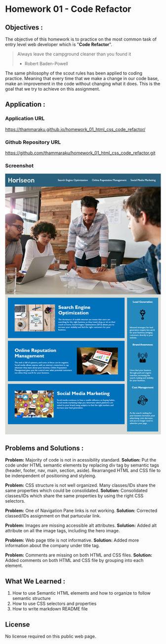 # Homework 01 - Code Refactor

## Objectives :
The objective of this homework is to practice on the most common task of entry level web developer which is "**Code Refactor**".

> Always leave the campground cleaner than you found it 
> - Robert Baden-Powell

The same philosophy of the scout rules has been applied to coding practice. 
Meaning that every time that we make a change in our code base, make an improvement in the code without changing what it does.
This is the goal that we try to achieve on this assignment.


## Application :

### Application URL
https://thammaraku.github.io/homework_01_html_css_code_refactor/

### Github Repository URL
https://github.com/thammaraku/homework_01_html_css_code_refactor.git

### Screenshot
![Horiseon web page](./assets/images/01-html-css-git-homework-demo.png)


## Problems and Solutions :

**Problem:**  Majority of code is not in acessibility standard.
**Solution:** Put the code under HTML semantic elements by replacing div tag by semantic tags (header, footer, nav, main, section, aside). 
Rearranged HTML and CSS file to be indenpendent of positioning and styleing.

**Problem:**  CSS structure is not well organized. Many classes/IDs share the same properties which could be consolidated.
**Solution:** Consolidated classes/IDs which share the same properties by using the right CSS selectors.

**Problem:**  One of Navigation Pane links is not working.
**Solution:** Corrected classed/IDs assignment on that partucular link.

**Problem:**  Images are missing accessible alt attributes.
**Solution:** Added alt attribute on all the image tags, including the hero image.

**Problem:**  Web page title is not informative.
**Solution:** Added more information about the company under title tag.

**Problem:**  Comments are missing on both HTML and CSS files.
**Solution:** Added comments on both HTML and CSS file by grouping into each element.


## What We Learned :
1. How to use Semantic HTML elements and how to organize to follow semantic structure
2. How to use CSS selectors and properties
3. How to write markdown README file


## License
No license required on this public web page.
